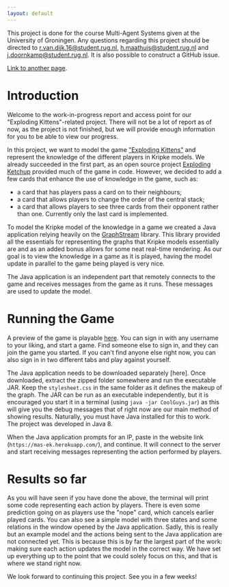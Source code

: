 ```yaml
---
layout: default
---
```


This project is done for the course Multi-Agent Systems given at the University of Groningen. Any questions regarding this project should be directed to r.van.dijk.16@student.rug.nl, h.maathuis@student.rug.nl and j.doornkamp@student.rug.nl. It is also possible to construct a GitHub issue.

[Link to another page](another-page).

# [](#header-1)Introduction
Welcome to the work-in-progress report and access point for our "Exploding Kittens"-related project. There will not be a lot of report as of now, as the project is not finished, but we will provide enough information for you to be able to view our progress.

In this project, we want to model the game ["Exploding Kittens"](https://www.explodingkittens.com/) and represent the knowledge of the different players in Kripke models. We already succeeded in the first part, as an open source project [Exploding Ketchup](https://github.com/Mikunj/Exploding-Ketchup) provided much of the game in code. However, we decided to add a few cards that enhance the use of knowledge in the game, such as:
* a card that has players pass a card on to their neighbours;
* a card that allows players to change the order of the central stack;
* a card that allows players to see three cards from their opponent rather than one.
Currently only the last card is implemented.

To model the Kripke model of the knowledge in a game we created a Java application relying heavily on the [GraphStream](http://graphstream-project.org/) library. This library provided all the essentials for representing the graphs that Kripke models essentially are and as an added bonus allows for some neat real-time rendering. As our goal is to view the knowledge in a game as it is played, having the model update in parallel to the game being played is very nice.

The Java application is an independent part that remotely connects to the game and receives messages from the game as it runs. These messages are used to update the model.

# [](#header-2)Running the Game
A preview of the game is playable [here](https://mas-ek.herokuapp.com/). You can sign in with any username to your liking, and start a game. Find someone else to sign in, and they can join the game you started. If you can't find anyone else right now, you can also sign in in two different tabs and play against yourself.

The Java application needs to be downloaded separately [here]. Once downloaded, extract the zipped folder somewhere and run the executable JAR. Keep the `stylesheet.css` in the same folder as it defines the makeup of the graph. The JAR can be run as an executable independently, but it is encouraged you start it in a terminal (using `java -jar CoolGuys.jar`) as this will give you the debug messages that of right now are our main method of showing results. Naturally, you must have Java installed for this to work. The project was developed in Java 8.

When the Java application prompts for an IP, paste in the website link (`https://mas-ek.herokuapp.com/`), and continue. It will connect to the server and start receiving messages representing the action performed by players.

# [](#header-3)Results so far
As you will have seen if you have done the above, the terminal will print some code representing each action by players. There is even some prediction going on as players use the "nope" card, which cancels earlier played cards. You can also see a simple model with three states and some relations in the window opened by the Java application. Sadly, this is really but an example model and the actions being sent to the Java application are not connected yet. This is because this is by far the largest part of the work: making sure each action updates the model in the correct way. We have set up everything up to the point that we could solely focus on this, and that is where we stand right now.

We look forward to continuing this project. See you in a few weeks!
